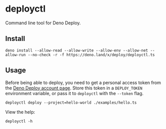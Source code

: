 # deployctl

Command line tool for Deno Deploy.

## Install

```shell
deno install --allow-read --allow-write --allow-env --allow-net --allow-run --no-check -r -f https://deno.land/x/deploy/deployctl.ts
```

## Usage

Before being able to deploy, you need to get a personal access token from the
[Deno Deploy account page](https://dash.deno.com/account). Store this token in a
`DEPLOY_TOKEN` environment variable, or pass it to `deployctl` with the
`--token` flag.

```shell
deployctl deploy --project=hello-world ./examples/hello.ts
```

View the help:

```shell
deployctl -h
```
